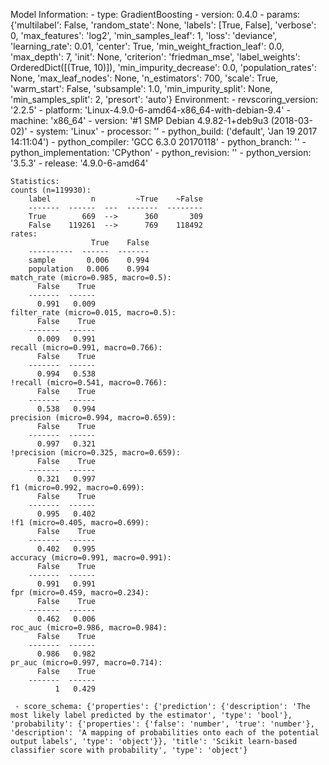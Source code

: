Model Information:
	 - type: GradientBoosting
	 - version: 0.4.0
	 - params: {'multilabel': False, 'random_state': None, 'labels': [True, False], 'verbose': 0, 'max_features': 'log2', 'min_samples_leaf': 1, 'loss': 'deviance', 'learning_rate': 0.01, 'center': True, 'min_weight_fraction_leaf': 0.0, 'max_depth': 7, 'init': None, 'criterion': 'friedman_mse', 'label_weights': OrderedDict([(True, 10)]), 'min_impurity_decrease': 0.0, 'population_rates': None, 'max_leaf_nodes': None, 'n_estimators': 700, 'scale': True, 'warm_start': False, 'subsample': 1.0, 'min_impurity_split': None, 'min_samples_split': 2, 'presort': 'auto'}
	Environment:
	 - revscoring_version: '2.2.5'
	 - platform: 'Linux-4.9.0-6-amd64-x86_64-with-debian-9.4'
	 - machine: 'x86_64'
	 - version: '#1 SMP Debian 4.9.82-1+deb9u3 (2018-03-02)'
	 - system: 'Linux'
	 - processor: ''
	 - python_build: ('default', 'Jan 19 2017 14:11:04')
	 - python_compiler: 'GCC 6.3.0 20170118'
	 - python_branch: ''
	 - python_implementation: 'CPython'
	 - python_revision: ''
	 - python_version: '3.5.3'
	 - release: '4.9.0-6-amd64'
	
	Statistics:
	counts (n=119930):
		label         n         ~True    ~False
		-------  ------  ---  -------  --------
		True        669  -->      360       309
		False    119261  -->      769    118492
	rates:
		              True    False
		----------  ------  -------
		sample       0.006    0.994
		population   0.006    0.994
	match_rate (micro=0.985, macro=0.5):
		  False    True
		-------  ------
		  0.991   0.009
	filter_rate (micro=0.015, macro=0.5):
		  False    True
		-------  ------
		  0.009   0.991
	recall (micro=0.991, macro=0.766):
		  False    True
		-------  ------
		  0.994   0.538
	!recall (micro=0.541, macro=0.766):
		  False    True
		-------  ------
		  0.538   0.994
	precision (micro=0.994, macro=0.659):
		  False    True
		-------  ------
		  0.997   0.321
	!precision (micro=0.325, macro=0.659):
		  False    True
		-------  ------
		  0.321   0.997
	f1 (micro=0.992, macro=0.699):
		  False    True
		-------  ------
		  0.995   0.402
	!f1 (micro=0.405, macro=0.699):
		  False    True
		-------  ------
		  0.402   0.995
	accuracy (micro=0.991, macro=0.991):
		  False    True
		-------  ------
		  0.991   0.991
	fpr (micro=0.459, macro=0.234):
		  False    True
		-------  ------
		  0.462   0.006
	roc_auc (micro=0.986, macro=0.984):
		  False    True
		-------  ------
		  0.986   0.982
	pr_auc (micro=0.997, macro=0.714):
		  False    True
		-------  ------
		      1   0.429
	
	 - score_schema: {'properties': {'prediction': {'description': 'The most likely label predicted by the estimator', 'type': 'bool'}, 'probability': {'properties': {'false': 'number', 'true': 'number'}, 'description': 'A mapping of probabilities onto each of the potential output labels', 'type': 'object'}}, 'title': 'Scikit learn-based classifier score with probability', 'type': 'object'}

